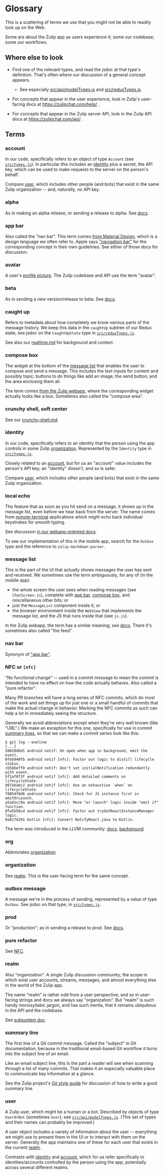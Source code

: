 # Glossary

This is a scattering of terms we use that you might not be able to
readily look up on the Web.

Some are about the Zulip app as users experience it; some our
codebase; some our workflows.


## Where else to look

* Find one of the relevant types, and read the jsdoc at that type's
  definition.  That's often where our discussion of a general concept
  appears.

  * See especially [src/api/modelTypes.js](../src/api/modelTypes.js)
    and [src/reduxTypes.js](../src/reduxTypes.js).

* For concepts that appear in the user experience, look in Zulip's
  user-facing docs at https://zulipchat.com/help/ .

* For concepts that appear in the Zulip server API, look in the Zulip
  API docs at https://zulipchat.com/api/ .


## Terms

### account

In our code, specifically refers to an object of type `Account` (see
[`src/types.js`](../src/types.js)).  In particular this includes an
[identity](#identity) plus a secret, the API key, which can be used to
make requests to the server on the person's behalf.

Compare [user](#user), which includes other people (and bots) that
exist in the same Zulip organization -- and, naturally, no API key.


### alpha

As in making an alpha release, or sending a release to alpha.
See [docs](howto/release.md#terminology).


### app bar

Also called the "nav bar".  This term comes [from Material
Design][material-app-bar], which is a design language we often refer
to.  Apple says ["navigation bar"][] for the corresponding concept in
their own guidelines.  See either of those docs for discussion.

[material-app-bar]: https://material.io/components/app-bars-top/
["navigation bar"]: https://developer.apple.com/design/human-interface-guidelines/ios/bars/navigation-bars/


### avatar

A user's [profile picture][help-profile-picture].  The Zulip codebase
and API use the term "avatar".

[help-profile-picture]: https://zulipchat.com/help/set-your-profile-picture


### beta

As in sending a new version/release to beta.
See [docs](howto/release.md#terminology).


### caught up

Refers to metadata about how completely we know various parts of the
message history.  We keep this data in the `caughtUp` subtree of our
Redux state; see jsdoc on the `CaughtUpState` type in
[`src/reduxTypes.js`](../src/reduxTypes.js).

See also our [realtime.md](architecture/realtime.md) for background
and context.


### compose box

The widget at the bottom of the [message list](#message-list) that
enables the user to compose and send a message.  This includes the
text inputs for content and possibly topic; buttons to do things like
add an image; the send button; and the area enclosing them all.

The term comes [from the Zulip webapp][rtd-compose-box], where the
corresponding widget actually looks like a box.  Sometimes also called
the "compose area".

[rtd-compose-box]: https://zulip.readthedocs.io/en/latest/subsystems/sending-messages.html#compose-area


### crunchy shell, soft center

See our [crunchy-shell.md](architecture/crunchy-shell.md).


### identity

In our code, specifically refers to an identity that the person using
the app controls in some Zulip [organization](#organization).
Represented by the `Identity` type in
[`src/types.js`](../src/types.js).

Closely related to an [account](#account), but for us an "account"
value includes the person's API key; an "identity" doesn't, and so is
safer.

Compare [user](#user), which includes other people (and bots) that
exist in the same Zulip organization.


### local echo

The feature that as soon as you hit send on a message, it shows up in
the message list, even before we hear back from the server.  The name
comes from [remote-terminal][mosh] applications which might echo back
individual keystrokes for smooth typing.

See discussion [in our webapp-oriented docs][rtd-local-echo].

To see our implementation of this in the mobile app, search for the
`Outbox` type and the reference to `zulip-markdown-parser`.

[mosh]: https://mosh.org
[rtd-local-echo]: https://zulip.readthedocs.io/en/latest/subsystems/sending-messages.html#local-echo


### message list

This is the part of the UI that actually shows messages the user has
sent and received.  We sometimes use the term ambiguously, for any of
(in the mobile app):
* the whole screen the user sees when reading messages (see
  `ChatScreen.js`), complete with [app bar](#app-bar), [compose
  box](#compose-box), and miscellaneous other bits; or
* just the `MessageList` component inside it; or
* the browser environment inside the `WebView` that implements the
  message list, and the JS that runs inside that (see `js.js`).

In the Zulip webapp, the term has a similar meaning; see
[docs][rtd-message-lists].  There it's sometimes also called
"the feed".

[rtd-message-lists]: https://zulip.readthedocs.io/en/latest/subsystems/sending-messages.html#message-lists


### nav bar

Synonym of ["app bar"](#app-bar).


<a id="nfc" />

### NFC or `[nfc]`

"No functional change" -- used in a commit message to mean the commit
is intended to have no effect on how the code actually behaves.  Also
called a "pure refactor".

Many PR branches will have a long series of NFC commits, which do most
of the work and set things up for just one or a small handful of
commits that make the actual change in behavior.  Marking the NFC
commits as such can help a lot in immediately seeing the structure.

Generally we avoid abbreviations except when they're very well known
(like "URL".)  We make an exception for this one, specifically for use
in commit [summary lines](#summary-line), so that we can make a commit
series look like this:
```
$ git log --oneline
[...]
58028d6d1 android notif: On open when app in background, emit the event.
0feb940fb android notif [nfc]: Factor out logic to distill lifecycle status.
cb5bbeff0 android notif: Don't set initialNotification redundantly with event.
5f1af0f3f android notif [nfc]: Add detailed comments on lifecycleState.
907eba6c2 android notif [nfc]: Use an exhaustive `when` on lifecycleState.
f8054f0d6 android notif [nfc]: Check for JS instance first in emitOrLaunch.
a5a41cc9a android notif [nfc]: Move "or launch" logic inside "emit if" function.
9fa5b56cd android notif [nfc]: Factor out tryGetReactInstanceManager logic.
0a6274291 kotlin [nfc]: Convert NotifyReact.java to Kotlin.
```

The term was introduced in the LLVM community: [docs][nfc-docs],
[background][nfc-tweet].

[nfc-docs]: http://lists.llvm.org/pipermail/llvm-commits/Week-of-Mon-20140901/233938.html
[nfc-tweet]: https://twitter.com/clattner_llvm/status/1045548372134846464


### org

Abbreviates [organization](#organization).


### organization

See [realm](#realm).  This is the user-facing term for the same
concept.


### outbox message

A message we're in the process of sending, represented by a value of
type `Outbox`.  See jsdoc on that type, in
[`src/types.js`](../src/types.js).


### prod

Or "production"; as in sending a release to prod.
See [docs](howto/release.md#terminology).


### pure refactor

See [NFC](#nfc).


### realm

Also "organization".  A single Zulip discussion community; the scope
in which exist user accounts, streams, messages, and almost everything
else in the world of the Zulip app.

The name "realm" is rather odd from a user perspective, and so in
user-facing strings and docs we always say "organization".  But
"realm" is such handy monosyllabic jargon, and has such inertia, that
it remains ubiquitous in the API and the codebase.

See [subsystem doc][rtd-realms].

[rtd-realms]: https://zulip.readthedocs.io/en/latest/subsystems/realms.html


### summary line

The first line of a Git commit message.  Called the "subject" in Git
documentation, because in the traditional email-based Git workflow it
turns into the subject line of an email.

Like an email subject line, this is the part a reader will see when
scanning through a list of many commits.  That makes it an especially
valuable place to communicate key information at a glance.

See the Zulip project's [Git style guide][style-commit-messages] for
discussion of how to write a good summary line.

[style-commit-messages]: https://zulip.readthedocs.io/en/latest/contributing/version-control.html#commit-messages


### user

A Zulip user, which might be a human or a bot.  Described by objects
of type `UserOrBot` (sometimes `User`); see
[`src/api/modelTypes.js`](../src/api/modelTypes.js).  (This set of
types and their names can probably be improved.)

A user object includes a variety of information about the user --
everything we might use to present them in the UI or to interact with
them on the server.  Generally the app maintains one of these for each
user that exists in the current [realm](#realm).

Contrasts with [identity](#identity) and [account](#account), which
for us refer specifically to identities/accounts controlled by the
person using the app, potentially across several different realms.
